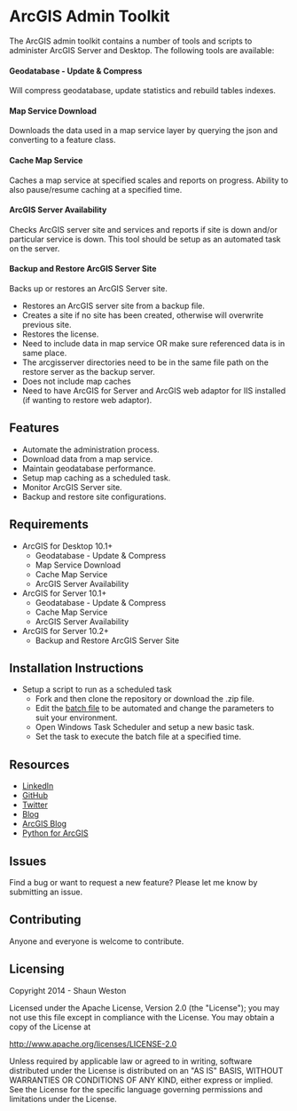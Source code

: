 # ArcGIS Admin Toolkit

The ArcGIS admin toolkit contains a number of tools and scripts to administer ArcGIS Server and Desktop. The following tools are available:

#### Geodatabase - Update & Compress
Will compress geodatabase, update statistics and rebuild tables indexes.

#### Map Service Download
Downloads the data used in a map service layer by querying the json and converting to a feature class.

#### Cache Map Service
Caches a map service at specified scales and reports on progress. Ability to also pause/resume caching at a specified time.

#### ArcGIS Server Availability
Checks ArcGIS server site and services and reports if site is down and/or particular service is down. This tool should be setup as an automated task on the server.

#### Backup and Restore ArcGIS Server Site
Backs up or restores an ArcGIS Server site. 
* Restores an ArcGIS server site from a backup file.
* Creates a site if no site has been created, otherwise will overwrite previous site. 
* Restores the license.
* Need to include data in map service OR make sure referenced data is in same place.
* The arcgisserver directories need to be in the same file path on the restore server as the backup server.
* Does not include map caches
* Need to have ArcGIS for Server and ArcGIS web adaptor for IIS installed (if wanting to restore web adaptor).


## Features

* Automate the administration process.
* Download data from a map service.
* Maintain geodatabase performance.
* Setup map caching as a scheduled task.
* Monitor ArcGIS Server site.
* Backup and restore site configurations.


## Requirements

* ArcGIS for Desktop 10.1+ 
	* Geodatabase - Update & Compress
	* Map Service Download
	* Cache Map Service
	* ArcGIS Server Availability
* ArcGIS for Server 10.1+
	* Geodatabase - Update & Compress
	* Cache Map Service
	* ArcGIS Server Availability
* ArcGIS for Server 10.2+
	* Backup and Restore ArcGIS Server Site


## Installation Instructions

* Setup a script to run as a scheduled task
	* Fork and then clone the repository or download the .zip file. 
	* Edit the [batch file](/Examples) to be automated and change the parameters to suit your environment.
	* Open Windows Task Scheduler and setup a new basic task.
	* Set the task to execute the batch file at a specified time.


## Resources

* [LinkedIn](http://www.linkedin.com/in/sfweston)
* [GitHub](https://github.com/WestonSF)
* [Twitter](https://twitter.com/Westonelli)
* [Blog](http://westonelli.wordpress.com)
* [ArcGIS Blog](http://blogs.esri.com/esri/arcgis)
* [Python for ArcGIS](http://resources.arcgis.com/en/communities/python)


## Issues

Find a bug or want to request a new feature?  Please let me know by submitting an issue.


## Contributing

Anyone and everyone is welcome to contribute. 


## Licensing
Copyright 2014 - Shaun Weston

Licensed under the Apache License, Version 2.0 (the "License");
you may not use this file except in compliance with the License.
You may obtain a copy of the License at

   http://www.apache.org/licenses/LICENSE-2.0

Unless required by applicable law or agreed to in writing, software
distributed under the License is distributed on an "AS IS" BASIS,
WITHOUT WARRANTIES OR CONDITIONS OF ANY KIND, either express or implied.
See the License for the specific language governing permissions and
limitations under the License.